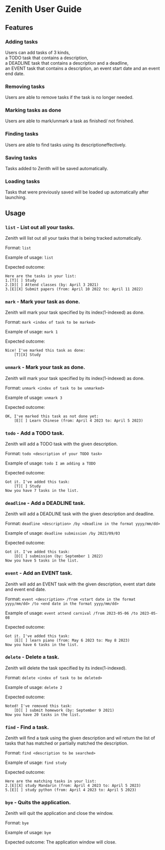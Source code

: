 # Zenith User Guide

## Features

### Adding tasks

Users can add tasks of 3 kinds,<br>
a TODO task that contains a description,<br>
a DEADLINE task that contains a description and a deadline,<br>
an EVENT task that contains a description, an event start date and an event end date.


### Removing tasks

Users are able to remove tasks if the task is no longer needed.

### Marking tasks as done

Users are able to mark/unmark a task as finished/ not finished.

### Finding tasks

Users are able to find tasks using its descriptioneffectively.

### Saving tasks

Tasks added to Zenith will be saved automatically.

### Loading tasks

Tasks that were previously saved will be loaded up automatically after launching.

## Usage

### `list` - List out all your tasks.

Zenith will list out all your tasks that is being tracked automatically.

Format: `list`

Example of usage: `list`

Expected outcome:

```
Here are the tasks in your list:
1.[T][ ] Study
2.[D][ ] Attend classes (by: April 3 2021)
3.[E][X] Submit papers (from: April 10 2022 to: April 11 2022)
```

### `mark` - Mark your task as done.

Zenith will mark your task specified by its index(1-indexed) as done.<br>

Format: `mark <index of task to be marked>`

Example of usage: `mark 1`

Expected outcome:

```
Nice! I've marked this task as done:
    [T][X] Study
```

### `unmark` - Mark your task as done.

Zenith will mark your task specified by its index(1-indexed) as done.<br>

Format: `unmark <index of task to be unmarked>`

Example of usage: `unmark 3`

Expected outcome:

```
OK, I've marked this task as not done yet:
    [E][ ] Learn Chinese (from: April 4 2023 to: April 5 2023)
```

### `todo` - Add a TODO task.

Zenith will add a TODO task with the given description.<br>

Format: `todo <description of your TODO task>`

Example of usage: `todo I am adding a TODO`

Expected outcome:

```
Got it. I've added this task:
    [T][ ] Study
Now you have 7 tasks in the list.
```

### `deadline` - Add a DEADLINE task.

Zenith will add a DEADLINE task with the given description and deadline.<br>

Format: `deadline <description> /by <deadline in the format yyyy/mm/dd>`

Example of usage: `deadline submission /by 2023/09/03`

Expected outcome:

```
Got it. I've added this task:
    [D][ ] submission (by: September 1 2022)
Now you have 5 tasks in the list.
```

### `event` - Add an EVENT task.

Zenith will add an EVENT task with the given description, event start date and event end date.<br>

Format: `event <description> /from <start date in the format yyyy/mm/dd> /to <end date in the format yyyy/mm/dd>`

Example of usage: `event attend carnival /from 2023-05-06 /to 2023-05-08`

Expected outcome:

```
Got it. I've added this task:
    [E][ ] learn piano (from: May 6 2023 to: May 8 2023)
Now you have 6 tasks in the list.
```

### `delete` - Delete a task.

Zenith will delete the task specified by its index(1-indexed).<br>

Format: `delete <index of task to be deleted>`

Example of usage: `delete 2`

Expected outcome:

```
Noted! I've removed this task:
    [D][ ] submit homework (by: September 9 2021)
Now you have 20 tasks in the list.
```

### `find` - Find a task.

Zenith will find a task using the given description and wil return the list of tasks that has matched or partially matched the description.<br>

Format: `find <description to be searched>`

Example of usage: `find study`

Expected outcome:

```
Here are the matching tasks in your list:
2.[E][X] study Mandarin (from: April 4 2023 to: April 5 2023)
5.[E][ ] study python (from: April 4 2023 to: April 5 2023)
```

### `bye` - Quits the application.

Zenith will quit the application and close the window.<br>

Format: `bye`

Example of usage: `bye`

Expected outcome: The application window will close.